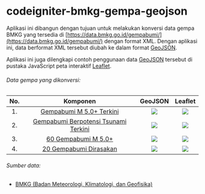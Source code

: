 # codeigniter-bmkg-gempa-geojson

Aplikasi ini dibangun dengan tujuan untuk melakukan konversi data gempa BMKG yang tersedia di [https://data.bmkg.go.id/gempabumi/](https://data.bmkg.go.id/gempabumi/) dengan format XML. Dengan aplikasi ini, data berformat XML tersebut diubah ke dalam format [GeoJSON](https://tools.ietf.org/html/rfc7946).

Aplikasi ini juga dilengkapi contoh penggunaan data [GeoJSON](https://tools.ietf.org/html/rfc7946) tersebut di pustaka JavaScript peta interaktif [Leaflet](https://leafletjs.com/).

###### Data gempa yang dikonversi:

| No. |                                     Komponen                                      |                             GeoJSON                              |                             Leaflet                              |
| :-: | :-------------------------------------------------------------------------------: | :--------------------------------------------------------------: | :--------------------------------------------------------------: |
| 1.  |        [ Gempabumi M 5.0+ Terkini ](https://data.bmkg.go.id/autogempa.xml)        | <img src = "https://img.shields.io/badge/status-100%25-green" /> | <img src = "https://img.shields.io/badge/status-100%25-green" /> |
| 2.  | [ Gempabumi Berpotensi Tsunami Terkini ](https://data.bmkg.go.id/lasttsunami.xml) | <img src = "https://img.shields.io/badge/status-100%25-green" /> |   <img src = "https://img.shields.io/badge/status-0%25-red" />   |
| 3.  |         [ 60 Gempabumi M 5.0+ ](https://data.bmkg.go.id/gempaterkini.xml)         |   <img src = "https://img.shields.io/badge/status-0%25-red" />   |   <img src = "https://img.shields.io/badge/status-0%25-red" />   |
| 4.  |      [ 20 Gempabumi Dirasakan ](https://data.bmkg.go.id/gempadirasakan.xml)       |   <img src = "https://img.shields.io/badge/status-0%25-red" />   |   <img src = "https://img.shields.io/badge/status-0%25-red" />   |

###### Sumber data:

- [BMKG (Badan Meteorologi, Klimatologi, dan Geofisika)](https://data.bmkg.go.id/gempabumi/)
